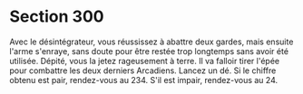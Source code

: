 # Section 300

Avec le désintégrateur, vous réussissez à abattre deux gardes, 
mais ensuite l'arme s'enraye, sans doute pour être restée trop 
longtemps sans avoir été utilisée. Dépité, vous la jetez 
rageusement à terre. Il va falloir tirer l'épée pour combattre les 
deux derniers Arcadiens. Lancez un dé. Si le chiffre obtenu est 
pair, rendez-vous au 234. S'il est impair, rendez-vous au 24.